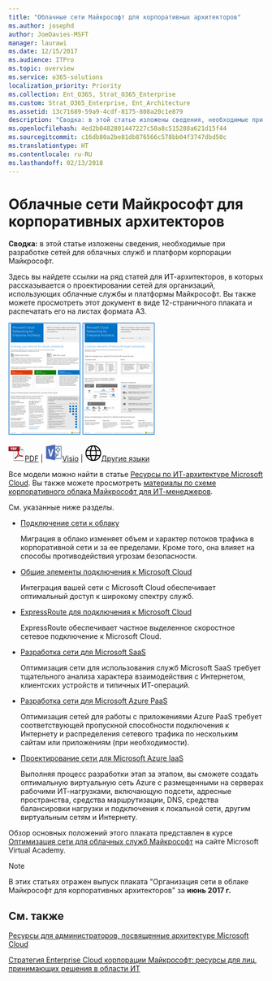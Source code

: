 ```yaml
---
title: "Облачные сети Майкрософт для корпоративных архитекторов"
ms.author: josephd
author: JoeDavies-MSFT
manager: laurawi
ms.date: 12/15/2017
ms.audience: ITPro
ms.topic: overview
ms.service: o365-solutions
localization_priority: Priority
ms.collection: Ent_O365, Strat_O365_Enterprise
ms.custom: Strat_O365_Enterprise, Ent_Architecture
ms.assetid: 13c71689-59a9-4cdf-8175-808a20c1e879
description: "Сводка: в этой статье изложены сведения, необходимые при разработке сетей для облачных служб и платформ корпорации Майкрософт."
ms.openlocfilehash: 4ed2b0482801447227c50a8c515288a621d15f44
ms.sourcegitcommit: c16db80a2be81db876566c578bb04f3747dbd50c
ms.translationtype: HT
ms.contentlocale: ru-RU
ms.lasthandoff: 02/13/2018
---
```

# <a name="microsoft-cloud-networking-for-enterprise-architects"></a>Облачные сети Майкрософт для корпоративных архитекторов

 **Сводка:** в этой статье изложены сведения, необходимые при разработке сетей для облачных служб и платформ корпорации Майкрософт.
  
Здесь вы найдете ссылки на ряд статей для ИТ-архитекторов, в которых рассказывается о проектировании сетей для организаций, использующих облачные службы и платформы Майкрософт. Вы также можете просмотреть этот документ в виде 12-страничного плаката и распечатать его на листах формата A3.
  
[![Эскиз: модель организации сети в облаке Майкрософт](images/95e8ab6a-b4d0-4836-acc1-b0b77ebf46e6.png)  
](https://go.microsoft.com/fwlink/p/?linkid=842073)
  
![PDF-файл](images/ITPro_Other_PDFicon.png)[PDF](https://go.microsoft.com/fwlink/p/?linkid=842073) | ![Файл Visio](images/ITPro_Other_VisioIcon.jpg)[Visio](https://go.microsoft.com/fwlink/p/?linkid=842074) | ![Страница с версиями на других языках](images/e16c992d-b0f8-48ae-bf44-db7a9fcaab9e.png)[Другие языки](https://www.microsoft.com/download/details.aspx?id=54425)
  
Все модели можно найти в статье [Ресурсы по ИТ-архитектуре Microsoft Cloud](microsoft-cloud-it-architecture-resources.md). Вы также можете просмотреть [материалы по схеме корпоративного облака Майкрософт для ИТ-менеджеров](https://aka.ms/cloudarchitecture).
  
См. указанные ниже разделы.
  
- [Подключение сети к облаку](evolving-your-network-for-cloud-connectivity.md)
    
    Миграция в облако изменяет объем и характер потоков трафика в корпоративной сети и за ее пределами. Кроме того, она влияет на способы противодействия угрозам безопасности.
    
- [Общие элементы подключения к Microsoft Cloud](common-elements-of-microsoft-cloud-connectivity.md)
    
    Интеграция вашей сети с Microsoft Cloud обеспечивает оптимальный доступ к широкому спектру служб.
    
- [ExpressRoute для подключения к Microsoft Cloud](expressroute-for-microsoft-cloud-connectivity.md)
    
    ExpressRoute обеспечивает частное выделенное скоростное сетевое подключение к Microsoft Cloud.
    
- [Разработка сети для Microsoft SaaS](designing-networking-for-microsoft-saas.md)
    
    Оптимизация сети для использования служб Microsoft SaaS требует тщательного анализа характера взаимодействия с Интернетом, клиентских устройств и типичных ИТ-операций.
    
- [Разработка сети для Microsoft Azure PaaS](designing-networking-for-microsoft-azure-paas.md)
    
    Оптимизация сетей для работы с приложениями Azure PaaS требует соответствующей пропускной способности подключения к Интернету и распределения сетевого трафика по нескольким сайтам или приложениям (при необходимости).
    
- [Проектирование сети для Microsoft Azure IaaS](designing-networking-for-microsoft-azure-iaas.md)
    
    Выполняя процесс разработки этап за этапом, вы сможете создать оптимальную виртуальную сеть Azure с размещенными на серверах рабочими ИТ-нагрузками, включающую подсети, адресные пространства, средства маршрутизации, DNS, средства балансировки нагрузки и подключения к локальной сети, другим виртуальным сетям и Интернету.
    
Обзор основных положений этого плаката представлен в курсе [Оптимизация сети для облачных служб Майкрософт](https://mva.microsoft.com/ru-RU/training-courses/optimize-your-network-for-microsoft-cloud-offerings-17743) на сайте Microsoft Virtual Academy.
  
> [!NOTE]
> В этих статьях отражен выпуск плаката "Организация сети в облаке Майкрософт для корпоративных архитекторов" за **июнь 2017 г.**
  
## <a name="see-also"></a>См. также

[Ресурсы для администраторов, посвященные архитектуре Microsoft Cloud](microsoft-cloud-it-architecture-resources.md)

[Стратегия Enterprise Cloud корпорации Майкрософт: ресурсы для лиц, принимающих решения в области ИТ](https://sway.com/FJ2xsyWtkJc2taRD)



